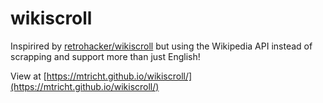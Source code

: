 # wikiscroll

Inspirired by [retrohacker/wikiscroll](https://github.com/retrohacker/wikiscroll/) 
but using the Wikipedia API instead of scrapping and support more than just English!

View at [https://mtricht.github.io/wikiscroll/](https://mtricht.github.io/wikiscroll/)
